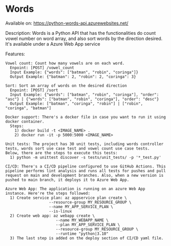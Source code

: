# Words

Available on: https://python-words-api.azurewebsites.net/

Description:
Words is a Python API that has the functionalities do count vowel number on word array, and also sort words by the direction desired.
It's available under a Azure Web App service

Features:

    Vowel count: Count how many vowels are on each word.
      Enpoint: [POST] /vowel_count
      Input Example: {"words": ["batman", "robin", "coringa"]}
      Output Example: {"batman": 2, "robin": 2, "coringa": 3}

    Sort: Sort an array of words on the desired direction
      Enpoint: [POST] /sort
      Input Example: {"words": ["batman", "robin", "coringa"], "order": "asc"} | {"words": ["batman", "robin", "coringa"], "order": "desc"}
      Output Example: ["batman", "coringa", "robin"] | ["robin", "coringa", "batman"]
      
    Docker support: There's a docker file in case you want to run it using docker container. 
      Steps:
        1) docker build -t <IMAGE_NAME> .
        2) docker run -it -p 5000:5000 <IMAGE_NAME>

    Unit tests: The project has 30 unit tests, including words controller tests, words sort use case test and vowel count use case tests.
    Below, there are the steps to execute this tests:
      1) python -m unittest discover -s tests/unit_tests/ -p '*_test.py'

    CI/CD: There's a CI/CD pipeline configured to use GitHub Actions. This pipeline performs lint analysis and runs all tests for pushes and pull
    request on main and development branches. Also, when a new version is pushed to main branch, it deploys it to Azure Web App.

    Azure Web App: The application is running on an azure Web App instance. Here're the steps followed:
      1) Create service plan: az appservice plan create \
                       --resource-group MY_RESOURCE_GROUP \
                       --name MY_APP_SERVICE_PLAN \
                       --is-linux
      2) Create web app: az webapp create \
                          --name MY_WEBAPP_NAME \
                          --plan MY_APP_SERVICE_PLAN \
                          --resource-group MY_RESOURCE_GROUP \
                          --runtime "python|3.10"
      3) The last step is added on the deploy section of CI/CD yaml file.
